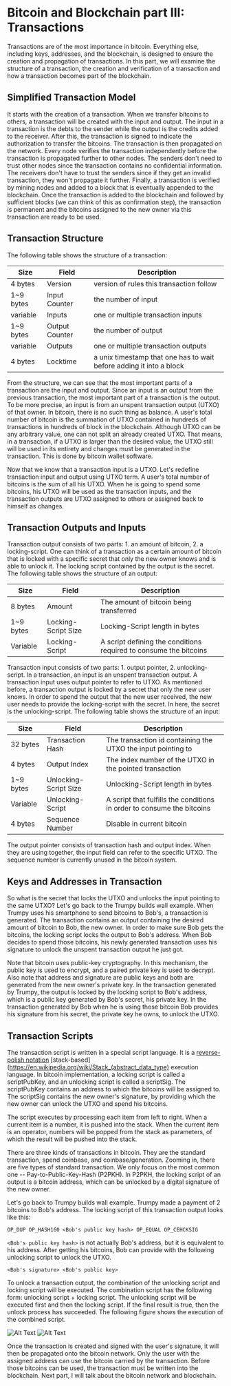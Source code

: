 # Bitcoin and Blockchain part III: Transactions

Transactions are of the most importance in bitcoin. Everything else, including keys, addresses, and the blockchain, is designed to ensure the creation and propagation of transactions. In this part, we will examine the structure of a transaction, the creation and verification of a transaction and how a transaction becomes part of the blockchain.

## Simplified Transaction Model

It starts with the creation of a transaction. When we transfer bitcoins to others, a transaction will be created with the input and output. The input in a transaction is the debts to the sender while the output is the credits added to the receiver. After this, the transaction is signed to indicate the authorization to transfer the bitcoins. The transaction is then propagated on the network. Every node verifies the transaction independently before the transaction is propagated further to other nodes. The senders don't need to trust other nodes since the transaction contains no confidential information. The receivers don't have to trust the senders since if they get an invalid transaction, they won't propagate it further. Finally, a transaction is verified by mining nodes and added to a block that is eventually appended to the blockchain. Once the transaction is added to the blockchain and followed by sufficient blocks (we can think of this as confirmation step), the transaction is permanent and the bitcoins assigned to the new owner via this transaction are ready to be used.


## Transaction Structure

The following table shows the structure of a transaction:

Size | Field | Description
---- | ----- | -----------
4 bytes | Version | version of rules this transaction follow
1~9 bytes | Input Counter | the number of input
variable | Inputs | one or multiple transaction inputs
1~9 bytes | Output Counter | the number of output
variable | Outputs | one or multiple transaction outputs
4 bytes | Locktime | a unix timestamp that one has to wait before adding it into a block

From the structure, we can see that the most important parts of a transaction are the input and output. Since an input is an output from the previous transaction, the most important part of a transaction is the output. To be more precise, an input is from an unspent transaction output (UTXO) of that owner. In bitcoin, there is no such thing as balance. A user's total number of bitcoin is the summation of UTXO contained in hundreds of transactions in hundreds of block in the blockchain. Although UTXO can be any arbitrary value, one can not split an already created UTXO. That means, in a transaction, if a UTXO is larger than the desired value, the UTXO still will be used in its entirety and changes must be generated in the transaction. This is done by bitcoin wallet software.

Now that we know that a transaction input is a UTXO. Let's redefine transaction input and output using UTXO term. A user's total number of bitcoins is the sum of all his UTXO. When he is going to spend some bitcoins, his UTXO will be used as the transaction inputs, and the transaction outputs are UTXO assigned to others or assigned back to himself as changes.

## Transaction Outputs and Inputs

Transaction output consists of two parts: 1. an amount of bitcoin, 2. a locking-script. One can think of a transaction as a certain amount of bitcoin that is locked with a specific secret that only the new owner knows and is able to unlock it. The locking script contained by the output is the secret. The following table shows the structure of an output:


Size | Field | Description
---- | ----- | -----------
8 bytes | Amount | The amount of bitcoin being transferred
1~9 bytes | Locking-Script Size | Locking-Script length in bytes
Variable | Locking-Script | A script defining the conditions required to consume the bitcoins

Transaction input consists of two parts: 1. output pointer, 2. unlocking-script. In a transaction, an input is an unspent transaction output. A transaction input uses output pointer to refer to UTXO. As mentioned before, a transaction output is locked by a secret that only the new user knows. In order to spend the output that the new user received, the new user needs to provide the locking-script with the secret. In here, the secret is the unlocking-script. The following table shows the structure of an input:


Size | Field | Description
---- | ----- | -----------
32 bytes | Transaction Hash | The transaction id containing the UTXO the input pointing to
4 bytes | Output Index | The index number of the UTXO in the pointed transaction
1~9 bytes | Unlocking-Script Size | Unlocking-Script length in bytes
Variable | Unlocking-Script | A script that fulfills the conditions in order to consume the bitcoins
4 bytes | Sequence Number | Disable in current bitcoin

The output pointer consists of transaction hash and output index. When they are using together, the input field can refer to the specific UTXO. The sequence number is currently unused in the bitcoin system.


## Keys and Addresses in Transaction

So what is the secret that locks the UTXO and unlocks the input pointing to the same UTXO? Let's go back to the Trumpy builds wall example. When Trumpy uses his smartphone to send bitcoins to Bob's, a transaction is generated. The transaction contains an output containing the desired amount of bitcoin to Bob, the new owner. In order to make sure Bob gets the bitcoins, the locking script locks the output to Bob's address. When Bob decides to spend those bitcoins, his newly generated transaction uses his signature to unlock the unspent transaction output he just got.

Note that bitcoin uses public-key cryptography. In this mechanism, the public key is used to encrypt, and a paired private key is used to decrypt. Also note that address and signature are public keys and both are generated from the new owner's private key. In the transaction generated by Trumpy, the output is locked by the locking script to Bob's address, which is a public key generated by Bob's secret, his private key. In the transaction generated by Bob when he is using those bitcoin Bob provides his signature from his secret, the private key he owns, to unlock the UTXO.


## Transaction Scripts
The transaction script is written in a special script language. It is a [reverse-polish notation](https://en.wikipedia.org/wiki/Reverse_Polish_notation) [stack-based](https://en.wikipedia.org/wiki/Stack_(abstract_data_type) execution language. In bitcoin implementation, a locking script is called a scriptPubKey, and an unlocking script is called a scriptSig. The scriptPubKey contains an address to which the bitcoins will be assigned to. The scriptSig contains the new owner's signature, by providing which the new owner can unlock the UTXO and spend his bitcoins.

The script executes by processing each item from left to right. When a current item is a number, it is pushed into the stack. When the current item is an operator, numbers will be popped from the stack as parameters, of which the result will be pushed into the stack.

There are three kinds of transactions in bitcoin. They are the standard transaction, spend coinbase, and coinbase/generation. Zooming in, there are five types of standard transaction. We only focus on the most common one -- Pay-to-Public-Key-Hash (P2PKH). In P2PKH, the locking script of an output is a bitcoin address, which can be unlocked by a digital signature of the new owner.

Let's go back to Trumpy builds wall example. Trumpy made a payment of 2 bitcoins to Bob's address. The locking script of this transaction output looks like this:


`OP_DUP OP_HASH160 <Bob's public key hash> OP_EQUAL OP_CEHCKSIG`

`<Bob's public key hash>` is not actually Bob's address, but it is equivalent to his address. After getting his bitcoins, Bob can provide with the following unlocking script to unlock the UTXO. 

`<Bob's signature> <Bob's public key>`

To unlock a transaction output, the combination of the unlocking script and locking script will be executed. The combination script has the following form: unlocking script + locking script. The unlocking script will be executed first and then the locking script. If the final result is true, then the unlock process has succeeded. The following figure shows the execution of the combined script.
 

![Alt Text](/images/script-execution1.png)
![Alt Text](/images/script-execution2.png)

Once the transaction is created and signed with the user's signature, it will then be propagated onto the bitcoin network. Only the user with the assigned address can use the bitcoin carried by the transaction. Before those bitcoins can be used, the transaction must be written into the blockchain. Next part, I will talk about the bitcoin network and blockchain.
